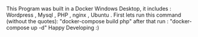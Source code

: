 This Program was built in a Docker Windows Desktop, 
it includes : 
Wordpress , Mysql , PHP , nginx , Ubuntu . 
First lets run this command (without the quotes): 
"docker-compose build php"
after that run : 
"docker-compose up -d"
Happy Developing :)
